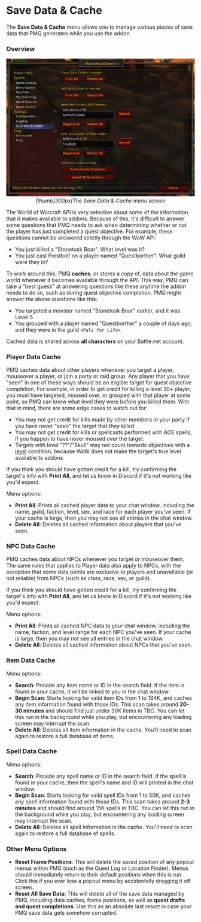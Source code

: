 # Save Data & Cache

The **Save Data &amp; Cache** menu allows you to manage various pieces of save data that PMQ generates while you use the addon.

### Overview

<p align="center">
  <a href="../img/SaveDataMenu.png"><img src="../img/SaveDataMenu.png"/></a><br/>
  <i>|thumb|300px|The Save Data &amp; Cache menu screen</i>
</p>

The World of Warcraft API is very selective about some of the information that it makes available to addons. Because of this, it's difficult to answer some questions that PMQ needs to ask when determining whether or not the player has just completed a quest objective. For example, these questions cannot be answered strictly through the WoW API:

* You just killed a "Stonetusk Boar". What level was it?
* You just cast Frostbolt on a player named "Questborther". What guild were they in?

To work around this, PMQ **caches**, or stores a copy of, data about the game world whenever it becomes available through the API. This way, PMQ can take a "best guess" at answering questions like these anytime the addon needs to do so, such as during quest objective completion. PMQ might answer the above questions like this:

* You targeted a monster named "Stonetusk Boar" earlier, and it was Level 5.
* You grouped with a player named "Questborther" a couple of days ago, and they were in the guild `<Pals for Life>`.

Cached data is shared across **all characters** on your Battle.net account.

### Player Data Cache

PMQ caches data about other players whenever you target a player, mouseover a player, or join a party or raid group. Any player that you have "seen" in one of these ways should be an eligible target for quest objective completion. For example, in order to get credit for killing a level 30+ player, you must have targeted, moused over, or grouped with that player at some point, so PMQ can know what level they were before you killed them. With that in mind, there are some edge cases to watch out for:

* You may not get credit for kills made by other members in your party if you have never "seen" the target that they killed
* You may not get credit for kills or spellcasts performed with AOE spells, if you happen to have never moused over the target.
* Targets with level "??"/"Skull" may not count towards objectives with a [level](../parameters/level.md) condition, because WoW does not make the target's true level available to addons

If you think you should have gotten credit for a kill, try confirming the target's info with **Print All**, and let us know in Discord if it's not working like you'd expect.

Menu options:

* **Print All**: Prints all cached player data to your chat window, including the name, guild, faction, level, sex, and race for each player you've seen. If your cache is large, then you may not see all entries in the chat window.
* **Delete All**: Deletes all cached information about players that you've seen.

### NPC Data Cache

PMQ caches data about NPCs whenever you target or mouseover them. The same rules that applies to Player data also apply to NPCs, with the exception that some data points are exclusive to players and unavailable (or not reliable) from NPCs (such as class, race, sex, or guild).

If you think you should have gotten credit for a kill, try confirming the target's info with **Print All**, and let us know in Discord if it's not working like you'd expect.

Menu options:

* **Print All**: Prints all cached NPC data to your chat window, including the name, faction, and level range for each NPC you've seen. If your cache is large, then you may not see all entries in the chat window.
* **Delete All**: Deletes all cached information about NPCs that you've seen.

### Item Data Cache

Menu options:

* **Search**: Provide any item name or ID in the search field. If the item is found in your cache, it will be linked to you in the chat window.
* **Begin Scan**: Starts looking for valid item IDs from 1 to 184K, and caches any item information found with those IDs. This scan takes around **20-30 minutes** and should find just under 30K items in TBC. You can let this run in the background while you play, but encountering any loading screen may interrupt the scan.
* **Delete All**: Deletes all item information in the cache. You'll need to scan again to restore a full database of items.

### Spell Data Cache

Menu options:

* **Search**: Provide any spell name or ID in the search field. If the spell is found in your cache, then the spell's name and ID will printed in the chat window.
* **Begin Scan**: Starts looking for valid spell IDs from 1 to 50K, and caches any spell information found with those IDs. This scan takes around **2-3 minutes** and should find around 15K spells in TBC. You can let this run in the background while you play, but encountering any loading screen may interrupt the scan.
* **Delete All**: Deletes all spell information in the cache. You'll need to scan again to restore a full database of spells.

### Other Menu Options

* **Reset Frame Positions**: This will delete the saved position of any popout menus within PMQ (such as the Quest Log or Location Finder). Menus should immediately return to their default positions when this is run. Click this if you ever lose a popout menu by accidentally dragging it off screen.
* **Reset All Save Data**: This will delete all of the save data managed by PMQ, including data caches, frame positions, as well as **quest drafts and quest completions**. Use this as an absolute last resort in case your PMQ save data gets somehow corrupted.</text>
